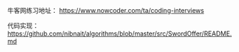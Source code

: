 牛客网练习地址：
https://www.nowcoder.com/ta/coding-interviews


代码实现：
https://github.com/nibnait/algorithms/blob/master/src/SwordOffer/README.md